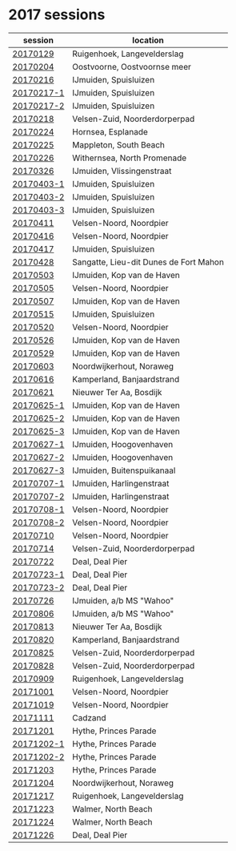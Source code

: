 # 2017 sessions

| session | location |
|---|---|
| [20170129]() | Ruigenhoek, Langevelderslag |
| [20170204]() | Oostvoorne, Oostvoornse meer |
| [20170216]() | IJmuiden, Spuisluizen |
| [20170217-1]() | IJmuiden, Spuisluizen |
| [20170217-2]() | IJmuiden, Spuisluizen |
| [20170218]() | Velsen-Zuid, Noorderdorperpad |
| [20170224]() | Hornsea, Esplanade |
| [20170225]() | Mappleton, South Beach |
| [20170226]() | Withernsea, North Promenade |
| [20170326]() | IJmuiden, Vlissingenstraat |
| [20170403-1]() | IJmuiden, Spuisluizen |
| [20170403-2]() | IJmuiden, Spuisluizen |
| [20170403-3]() | IJmuiden, Spuisluizen |
| [20170411]() | Velsen-Noord, Noordpier |
| [20170416]() | Velsen-Noord, Noordpier |
| [20170417]() | IJmuiden, Spuisluizen |
| [20170428]() | Sangatte, Lieu-dit Dunes de Fort Mahon |
| [20170503]() | IJmuiden, Kop van de Haven |
| [20170505]() | Velsen-Noord, Noordpier |
| [20170507]() | IJmuiden, Kop van de Haven |
| [20170515]() | IJmuiden, Spuisluizen |
| [20170520]() | Velsen-Noord, Noordpier |
| [20170526]() | IJmuiden, Kop van de Haven |
| [20170529]() | IJmuiden, Kop van de Haven |
| [20170603]() | Noordwijkerhout, Noraweg |
| [20170616]() | Kamperland, Banjaardstrand |
| [20170621]() | Nieuwer Ter Aa, Bosdijk |
| [20170625-1]() | IJmuiden, Kop van de Haven |
| [20170625-2]() | IJmuiden, Kop van de Haven |
| [20170625-3]() | IJmuiden, Kop van de Haven |
| [20170627-1]() | IJmuiden, Hoogovenhaven |
| [20170627-2]() | IJmuiden, Hoogovenhaven |
| [20170627-3]() | IJmuiden, Buitenspuikanaal |
| [20170707-1]() | IJmuiden, Harlingenstraat |
| [20170707-2]() | IJmuiden, Harlingenstraat |
| [20170708-1]() | Velsen-Noord, Noordpier |
| [20170708-2]() | Velsen-Noord, Noordpier |
| [20170710]() | Velsen-Noord, Noordpier |
| [20170714]() | Velsen-Zuid, Noorderdorperpad |
| [20170722]() | Deal, Deal Pier |
| [20170723-1]() | Deal, Deal Pier |
| [20170723-2]() | Deal, Deal Pier |
| [20170726]() | IJmuiden, a/b MS "Wahoo" |
| [20170806]() | IJmuiden, a/b MS "Wahoo" |
| [20170813]() | Nieuwer Ter Aa, Bosdijk |
| [20170820]() | Kamperland, Banjaardstrand |
| [20170825]() | Velsen-Zuid, Noorderdorperpad |
| [20170828]() | Velsen-Zuid, Noorderdorperpad |
| [20170909]() | Ruigenhoek, Langevelderslag |
| [20171001]() | Velsen-Noord, Noordpier |
| [20171019]() | Velsen-Noord, Noordpier |
| [20171111]() | Cadzand |
| [20171201]() | Hythe, Princes Parade |
| [20171202-1]() | Hythe, Princes Parade |
| [20171202-2]() | Hythe, Princes Parade |
| [20171203]() | Hythe, Princes Parade |
| [20171204]() | Noordwijkerhout, Noraweg |
| [20171217]() | Ruigenhoek, Langevelderslag |
| [20171223]() | Walmer, North Beach |
| [20171224]() | Walmer, North Beach |
| [20171226]() | Deal, Deal Pier |
